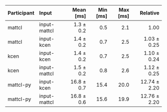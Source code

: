 | Participant | Input | Mean [ms] | Min [ms] | Max [ms] | Relative |
|:---|:---|---:|---:|---:|---:|
| mattcl | input-mattcl | 1.3 ± 0.2 | 0.5 | 2.1 | 1.00 |
| mattcl | input-kcen | 1.4 ± 0.2 | 0.7 | 2.5 | 1.03 ± 0.25 |
| kcen | input-kcen | 1.4 ± 0.2 | 0.7 | 2.5 | 1.10 ± 0.24 |
| kcen | input-mattcl | 1.5 ± 0.2 | 0.8 | 2.6 | 1.12 ± 0.25 |
| mattcl-py | input-kcen | 16.8 ± 0.7 | 15.4 | 20.0 | 12.74 ± 2.20 |
| mattcl-py | input-mattcl | 16.8 ± 0.6 | 15.6 | 19.9 | 12.76 ± 2.20 |
